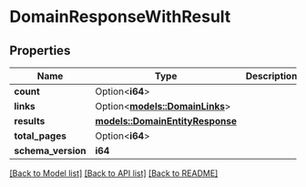 # DomainResponseWithResult

## Properties

Name | Type | Description | Notes
------------ | ------------- | ------------- | -------------
**count** | Option<**i64**> |  | [optional]
**links** | Option<[**models::DomainLinks**](DomainLinks.md)> |  | [optional]
**results** | [**models::DomainEntityResponse**](DomainEntityResponse.md) |  | 
**total_pages** | Option<**i64**> |  | [optional]
**schema_version** | **i64** |  | 

[[Back to Model list]](../README.md#documentation-for-models) [[Back to API list]](../README.md#documentation-for-api-endpoints) [[Back to README]](../README.md)


